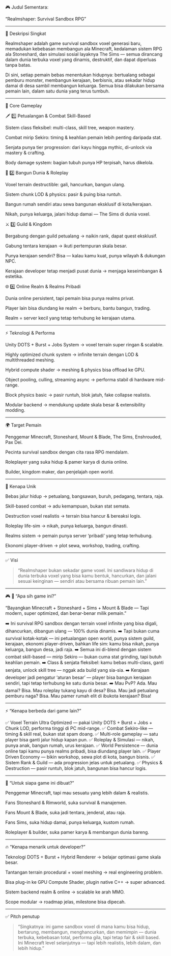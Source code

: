 
🎮 Judul Sementara:

“Realmshaper: Survival Sandbox RPG”


---

📜 Deskripsi Singkat

Realmshaper adalah game survival sandbox voxel generasi baru, memadukan kebebasan membangun ala Minecraft, kedalaman sistem RPG ala Stoneshard, dan simulasi sosial layaknya The Sims — semua dirancang dalam dunia terbuka voxel yang dinamis, destruktif, dan dapat diperluas tanpa batas.

Di sini, setiap pemain bebas menentukan hidupnya: bertualang sebagai pemburu monster, membangun kerajaan, berbisnis, atau sekadar hidup damai di desa sambil membangun keluarga. Semua bisa dilakukan bersama pemain lain, dalam satu dunia yang terus tumbuh.


---

🧩 Core Gameplay

🗡️ 1️⃣ Petualangan & Combat Skill-Based

Sistem class fleksibel: multi-class, skill tree, weapon mastery.

Combat mirip Sekiro: timing & keahlian pemain lebih penting daripada stat.

Senjata punya tier progression: dari kayu hingga mythic, di-unlock via mastery & crafting.

Body damage system: bagian tubuh punya HP terpisah, harus dikelola.


🏰 2️⃣ Bangun Dunia & Roleplay

Voxel terrain destructible: gali, hancurkan, bangun ulang.

Sistem chunk LOD & physics: pasir & puing bisa runtuh.

Bangun rumah sendiri atau sewa bangunan eksklusif di kota/kerajaan.

Nikah, punya keluarga, jalani hidup damai — The Sims di dunia voxel.


⚔️ 3️⃣ Guild & Kingdom

Bergabung dengan guild petualang → naikin rank, dapat quest eksklusif.

Gabung tentara kerajaan → ikuti pertempuran skala besar.

Punya kerajaan sendiri? Bisa — kalau kamu kuat, punya wilayah & dukungan NPC.

Kerajaan developer tetap menjadi pusat dunia → menjaga keseimbangan & estetika.


🌐 4️⃣ Online Realm & Realms Pribadi

Dunia online persistent, tapi pemain bisa punya realms privat.

Player lain bisa diundang ke realm → berburu, bantu bangun, trading.

Realm = server kecil yang tetap terhubung ke kerajaan utama.



---

⚡ Teknologi & Performa

Unity DOTS + Burst + Jobs System → voxel terrain super ringan & scalable.

Highly optimized chunk system → infinite terrain dengan LOD & multithreaded meshing.

Hybrid compute shader → meshing & physics bisa offload ke GPU.

Object pooling, culling, streaming async → performa stabil di hardware mid-range.

Block physics basic → pasir runtuh, blok jatuh, fake collapse realistis.

Modular backend → mendukung update skala besar & extensibility modding.



---

🌍 Target Pemain

Penggemar Minecraft, Stoneshard, Mount & Blade, The Sims, Enshrouded, Pax Dei.

Pecinta survival sandbox dengan cita rasa RPG mendalam.

Roleplayer yang suka hidup & pamer karya di dunia online.

Builder, kingdom maker, dan penjelajah open world.



---

🚀 Kenapa Unik

Bebas jalur hidup → petualang, bangsawan, buruh, pedagang, tentara, raja.

Skill-based combat → adu kemampuan, bukan stat semata.

Destruction voxel realistis → terrain bisa hancur & bereaksi logis.

Roleplay life-sim → nikah, punya keluarga, bangun dinasti.

Realms sistem → pemain punya server ‘pribadi’ yang tetap terhubung.

Ekonomi player-driven → plot sewa, workshop, trading, crafting.



---

✅ Visi

> “Realmshaper bukan sekadar game voxel. Ini sandiwara hidup di dunia terbuka voxel yang bisa kamu bentuk, hancurkan, dan jalani sesuai keinginan — sendiri atau bersama ribuan pemain lain.”



---


🎮 📜 “Apa sih game ini?”

“Bayangkan Minecraft + Stoneshard + Sims + Mount & Blade —
Tapi modern, super optimized, dan benar-benar milik pemain.”

➡️ Ini survival RPG sandbox dengan terrain voxel infinite yang bisa digali, dihancurkan, dibangun ulang — 100% dunia dinamis.
➡️ Tapi bukan cuma survival kotak-kotak — ini petualangan open world, punya sistem guild, kerajaan, ekonomi player-driven, bahkan life sim: kamu bisa nikah, punya keluarga, bangun desa, jadi raja.
➡️ Semua ini di-blend dengan sistem combat skill-based — mirip Sekiro — bukan cuma stat grinding, tapi butuh keahlian pemain.
➡️ Class & senjata fleksibel: kamu bebas multi-class, ganti senjata, unlock skill tree — nggak ada build yang sia-sia.
➡️ Kerajaan developer jadi pengatur ‘aturan besar’ — player bisa bangun kerajaan sendiri, tapi tetap terhubung ke satu dunia besar.
➡️ Mau PvP? Ada. Mau damai? Bisa. Mau roleplay tukang kayu di desa? Bisa. Mau jadi petualang pemburu naga? Bisa. Mau pamer rumah elit di ibukota kerajaan? Bisa!


---

⚡ “Kenapa berbeda dari game lain?”

✅ Voxel Terrain Ultra Optimized — pakai Unity DOTS + Burst + Jobs + Chunk LOD, performa tinggi di PC mid-range.
✅ Combat Sekiro-like — timing & skill real, bukan stat spam doang.
✅ Multi-role gameplay — satu player bisa ganti jalur hidup kapan pun.
✅ Roleplay & Simulasi — nikah, punya anak, bangun rumah, urus kerajaan.
✅ World Persistence — dunia online tapi kamu punya realms pribadi, bisa diundang player lain.
✅ Player Driven Economy — bikin workshop, sewa plot di kota, bangun bisnis.
✅ Sistem Rank & Guild — ada progression jelas untuk petualang.
✅ Physics & Destruction — pasir runtuh, blok jatuh, bangunan bisa hancur logis.


---

🧩 “Untuk siapa game ini dibuat?”

Penggemar Minecraft, tapi mau sesuatu yang lebih dalam & realistis.

Fans Stoneshard & Rimworld, suka survival & manajemen.

Fans Mount & Blade, suka jadi tentara, jenderal, atau raja.

Fans Sims, suka hidup damai, punya keluarga, kustom rumah.

Roleplayer & builder, suka pamer karya & membangun dunia bareng.



---

🔥 “Kenapa menarik untuk developer?”

Teknologi DOTS + Burst + Hybrid Renderer → belajar optimasi game skala besar.

Tantangan terrain procedural + voxel meshing → real engineering problem.

Bisa plug-in ke GPU Compute Shader, plugin native C++ → super advanced.

Sistem backend realm & online → scalable ke arah MMO.

Scope modular → roadmap jelas, milestone bisa dipecah.



---

✅ Pitch penutup

> “Singkatnya: ini game sandbox voxel di mana kamu bisa hidup, bertarung, membangun, menghancurkan, dan memimpin — dunia terbuka, kebebasan total, performa gila, tapi tetap fair & skill based. Ini Minecraft level selanjutnya — tapi lebih realistis, lebih dalam, dan lebih hidup.”



